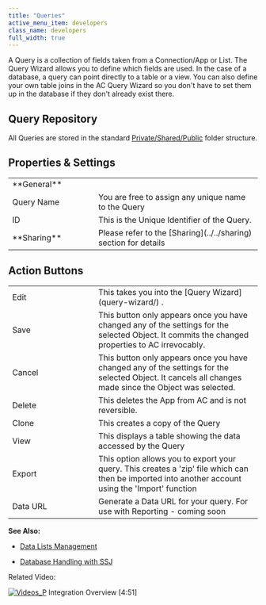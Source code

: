 ```yaml
---
title: "Queries"
active_menu_item: developers
class_name: developers
full_width: true
---
```



A Query is a collection of fields taken from a Connection/App or List. The Query Wizard allows you to define which fields are used. In the case of a database, a query can point directly to a table or a view. You can also define your own table joins in the AC Query Wizard so you don't have to set them up in the database if they don't already exist there.

## Query Repository

All Queries are stored in the standard [Private/Shared/Public](../../private-shared-and-public-fol) folder structure.

## Properties & Settings

<table>
<tr>
<td width="126">
**General**

</td>
<td width="16">
</td>
<td>
</td>
</tr>
<tr>
<td width="126">
Query Name

</td>
<td width="16">
</td>
<td>
You are free to assign any unique name to the Query

</td>
</tr>
<tr>
<td width="126">
ID

</td>
<td width="16">
</td>
<td>
This is the Unique Identifier of the Query.

</td>
</tr>
<tr>
<td width="126">
**Sharing**

</td>
<td width="16">
</td>
<td>
Please refer to the [Sharing](../../sharing) section for details

</td>
</tr>
</table>

## Action Buttons

<table>
<tr>
<td width="126">
Edit

</td>
<td width="16">
</td>
<td>
This takes you into the [Query Wizard](query-wizard/) .

</td>
</tr>
<tr>
<td width="126">
Save

</td>
<td width="16">
</td>
<td>
This button only appears once you have changed any of the settings for the selected Object. It commits the changed properties to AC irrevocably.

</td>
</tr>
<tr>
<td width="126">
Cancel

</td>
<td width="16">
</td>
<td>
This button only appears once you have changed any of the settings for the selected Object. It cancels all changes made since the Object was selected.

</td>
</tr>
<tr>
<td width="126">
Delete

</td>
<td width="16">
</td>
<td>
This deletes the App from AC and is not reversible.

</td>
</tr>
<tr>
<td width="126">
Clone

</td>
<td width="16">
</td>
<td>
This creates a copy of the Query

</td>
</tr>
<tr>
<td width="126">
View

</td>
<td width="16">
</td>
<td>
This displays a table showing the data accessed by the Query

</td>
</tr>
<tr>
<td width="126">
Export

</td>
<td width="16">
</td>
<td>
This option allows you to export your query. This creates a 'zip' file which can then be imported into another account using the 'Import' function

</td>
</tr>
<tr>
<td width="126">
Data URL

</td>
<td width="16">
</td>
<td>
Generate a Data URL for your query. For use with Reporting - coming soon

</td>
</tr>
</table>

**See Also:**

 - [Data Lists Management](../../../advanced-features/data-lists-management/)

 - [Database Handling with SSJ](../../../../scripting-apis/server-side-scripting-overview/database-handling-with-ssj)

Related Video:

[![Videos\_P](/img/docs/videos_p.png)](http://www.youtube.com/v/Jy5HgPdtvMY?autoplay=1&hd=1&fs=1&showsearch=0&rel=0&) Integration Overview [4:51]

